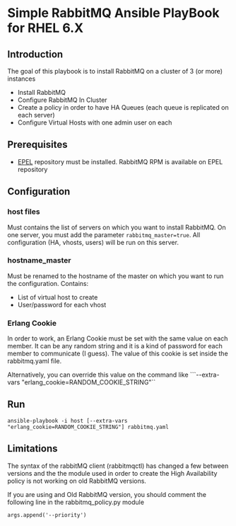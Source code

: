 # Simple RabbitMQ Ansible PlayBook for RHEL 6.X


## Introduction

The goal of this playbook is to install RabbitMQ on a cluster of 3 (or more) instances
* Install RabbitMQ
* Configure RabbitMQ In Cluster
* Create a policy in order to have HA Queues (each queue is replicated on each server)
* Configure Virtual Hosts with one admin user on each

## Prerequisites

* [EPEL](https://fedoraproject.org/wiki/EPEL) repository must be installed. RabbitMQ RPM is available on EPEL repository

## Configuration

### host files

Must contains the list of servers on which you want to install RabbitMQ.
On one server, you must add the parameter ```rabbitmq_master=true```. All configuration (HA, vhosts, users) will be run on this server.

### hostname_master

Must be renamed to the hostname of the master on which you want to run the configuration.
Contains:
* List of virtual host to create
* User/password for each vhost

### Erlang Cookie

In order to work, an Erlang Cookie must be set with the same value on each member. It can be any random string and it is a kind of password for each member to communicate (I guess).
The value of this cookie is set inside the rabbitmq.yaml file.

Alternatively, you can override this value on the command like ```--extra-vars "erlang_cookie=RANDOM_COOKIE_STRING"``

## Run

```ansible-playbook -i host [--extra-vars "erlang_cookie=RANDOM_COOKIE_STRING"] rabbitmq.yaml```

## Limitations

The syntax of the rabbitMQ client (rabbitmqctl) has changed a few between versions and the the module used in order to create the High Availability policy is not working on old RabbitMQ versions.

If you are using and Old RabbitMQ version, you should comment the following line in the rabbitmq_policy.py module

```args.append('--priority')```